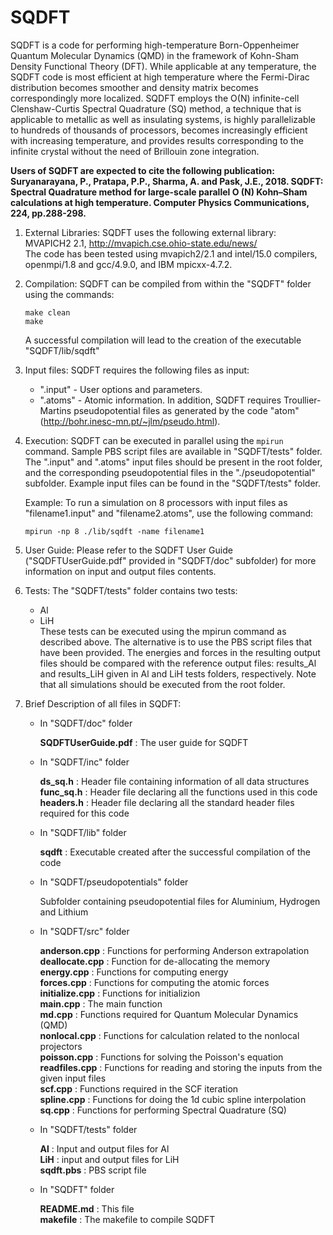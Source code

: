 # SQDFT
  SQDFT is a code for performing high-temperature Born-Oppenheimer Quantum Molecular Dynamics 
  (QMD) in the framework of Kohn-Sham Density Functional Theory (DFT). While applicable at any temperature, the SQDFT code is most efficient at high temperature where the Fermi-Dirac distribution becomes smoother and density matrix becomes correspondingly more localized.  SQDFT employs the O(N) infinite-cell Clenshaw-Curtis Spectral Quadrature (SQ) method, a technique that is applicable to metallic as well as insulating systems, is highly parallelizable to hundreds of thousands of processors, becomes increasingly efficient with increasing temperature, and provides results corresponding to the infinite crystal without the need of Brillouin zone integration. 
  
**Users of SQDFT are expected to cite the following publication: Suryanarayana, P., Pratapa, P.P., Sharma, A. and Pask, J.E., 2018. SQDFT: Spectral Quadrature method for large-scale parallel O (N) Kohn–Sham calculations at high temperature. Computer Physics Communications, 224, pp.288-298.**  

1. External Libraries:
    SQDFT uses the following external library:  
    MVAPICH2 2.1, <http://mvapich.cse.ohio-state.edu/news/>  
    The code has been tested using mvapich2/2.1 and intel/15.0 compilers, openmpi/1.8 and 
	gcc/4.9.0, and IBM mpicxx-4.7.2. 

2. Compilation:
    SQDFT can be compiled from within the "SQDFT" folder using the commands: 

     `make clean`  
     `make`

    A successful compilation will lead to the creation of the executable "SQDFT/lib/sqdft"

3. Input files:
    SQDFT requires the following files as input:

    - ".input"  - User options and parameters.
    - ".atoms"  - Atomic information.
      In addition, SQDFT requires Troullier-Martins pseudopotential files as generated by the 
      code "atom" (http://bohr.inesc-mn.pt/~jlm/pseudo.html). 

4. Execution:
    SQDFT can be executed in parallel using the `mpirun` command. Sample PBS script files are
    available in "SQDFT/tests" folder. The ".input" and ".atoms" input files should be present 
	in the root folder, and the corresponding pseudopotential files in the "./pseudopotential" 
	subfolder. Example input files can be found in the "SQDFT/tests" folder.
        
    Example: To run a simulation on 8 processors with input files as "filename1.input" and 
	"filename2.atoms", use the following command:
  
    `mpirun -np 8 ./lib/sqdft -name filename1`

5. User Guide:
    Please refer to the SQDFT User Guide ("SQDFTUserGuide.pdf" provided in "SQDFT/doc" subfolder) for
    more information on input and output files contents.
    
6. Tests: 
    The "SQDFT/tests" folder contains two tests:
    
    - Al 
    - LiH  
      These tests can be executed using the mpirun command as described above. The alternative is to
      use the PBS script files that have been provided. The energies and forces in the resulting 
	  output files should be compared with the reference output files: results_Al and results_LiH 
	  given in Al and LiH tests folders, respectively. Note that all simulations should be executed
  from the root folder. 
    
7. Brief Description of all files in SQDFT:
   
   - In "SQDFT/doc" folder
   
     **SQDFTUserGuide.pdf**      : The user guide for SQDFT
   
   - In "SQDFT/inc" folder
   
     **ds_sq.h**                  : Header file containing information of all data structures    
     **func_sq.h**               : Header file declaring all the functions used in this code    
     **headers.h**               : Header file declaring all the standard header files required for this code   

   - In "SQDFT/lib" folder

     **sqdft**                   : Executable created after the successful compilation of the code

   - In "SQDFT/pseudopotentials" folder

     Subfolder containing pseudopotential files for Aluminium, Hydrogen and Lithium
   
   - In "SQDFT/src" folder  
   
     **anderson.cpp**            : Functions for performing Anderson extrapolation   
     **deallocate.cpp**           : Function for de-allocating the memory    
     **energy.cpp**                 : Functions for computing energy    
     **forces.cpp**                  : Functions for computing the atomic forces   
     **initialize.cpp**              : Functions for initializion    
     **main.cpp**                    : The main function    
     **md.cpp**                       : Functions required for Quantum Molecular Dynamics (QMD)    
     **nonlocal.cpp**              : Functions for calculation related to the nonlocal projectors    
     **poisson.cpp**               : Functions for solving the Poisson's equation    
     **readfiles.cpp**             : Functions for reading and storing the inputs from the given input files  
     **scf.cpp**                        : Functions required in the SCF iteration   
     **spline.cpp**                  : Functions for doing the 1d cubic spline interpolation   
     **sq.cpp**                        : Functions for performing Spectral Quadrature (SQ)    
   
   - In "SQDFT/tests" folder

     **Al**                                 : Input and output files for Al  
     **LiH**                              : input and output files for LiH  
     **sqdft.pbs**                   : PBS script file    
   
   - In "SQDFT" folder

     **README.md**              : This file  
     **makefile**                     : The makefile to compile SQDFT
